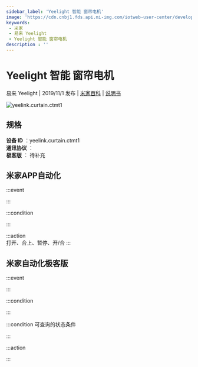 ```yaml
---
sidebar_label: 'Yeelight 智能 窗帘电机'
image: 'https://cdn.cnbj1.fds.api.mi-img.com/iotweb-user-center/developer_167904761600765NwdaET.png?GalaxyAccessKeyId=AKVGLQWBOVIRQ3XLEW&Expires=9223372036854775807&Signature=I3mmYmNrArn6YHjOpyOvE2o1rFs='
keywords: 
 - 米家
 - 易来 Yeelight
 - Yeelight 智能 窗帘电机
description : ''
---
```

# Yeelight 智能 窗帘电机

易来 Yeelight | 2019/11/1 发布 | [米家百科](https://home.mi.com/webapp/content/baike/product/index.html?model=yeelink.curtain.ctmt1) | [说明书](https://home.mi.com/views/introduction.html?model=yeelink.curtain.ctmt1&region=cn)

![yeelink.curtain.ctmt1](https://cdn.cnbj1.fds.api.mi-img.com/iotweb-user-center/developer_167904761600765NwdaET.png?GalaxyAccessKeyId=AKVGLQWBOVIRQ3XLEW&Expires=9223372036854775807&Signature=I3mmYmNrArn6YHjOpyOvE2o1rFs=)

## 规格  
> 
**设备 ID** ：yeelink.curtain.ctmt1  
**通讯协议** ：  
**极客版**  ： 待补充 


## 米家APP自动化  

:::event  

:::

:::condition  

:::

:::action   
打开、合上、暂停、开/合
:::

## 米家自动化极客版  

:::event  

:::

:::condition  

:::

:::condition 可查询的状态条件  

:::

:::action  

:::

        
